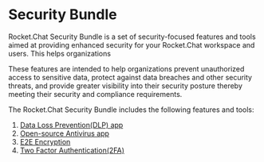 # Security Bundle

Rocket.Chat Security Bundle is a set of security-focused features and tools aimed at providing enhanced security for your Rocket.Chat workspace and users. This helps organizations&#x20;

These features are intended to help organizations prevent unauthorized access to sensitive data, protect against data breaches and other security threats, and provide greater visibility into their security posture thereby meeting their security and compliance requirements.

The Rocket.Chat Security Bundle includes the following features and tools:

1. [Data Loss Prevention(DLP) app](data-loss-prevention-user-guide.md)
2. [Open-source Antivirus app](antivirus-clamav-app.md)
3. [E2E Encryption](end-to-end-encryption.md)
4. [Two Factor Authentication(2FA)](two-factor-authentication-user-guide.md)
